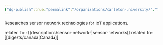 ```yaml
---
{"dg-publish":true,"permalink":"/organisations/carleton-university/","title":"Carleton University"}
---
```



Researches sensor network technologies for IoT applications.

related_to:: [[descriptions/sensor-networks\|sensor-networks]]
related_to:: [[digests/canada\|Canada]]
